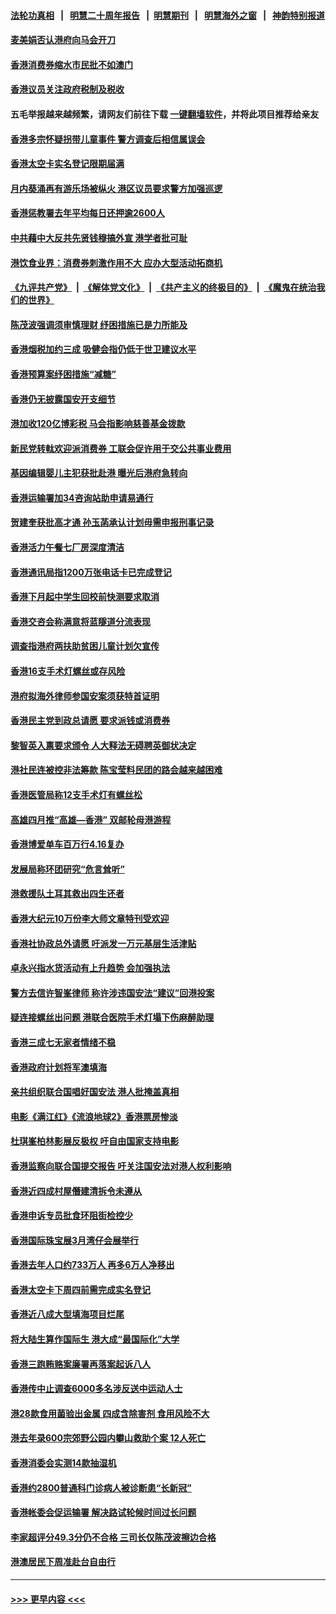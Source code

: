 #### [法轮功真相](https://github.com/gfw-breaker/truth/blob/master/README.md?t=0) &nbsp;&nbsp;|&nbsp;&nbsp; [明慧二十周年报告](https://github.com/gfw-breaker/mh-reports/blob/master/README.md?t=0) &nbsp;&nbsp;|&nbsp;&nbsp;[明慧期刊](https://github.com/gfw-breaker/mh-qikan) &nbsp;&nbsp;|&nbsp;&nbsp; [明慧海外之窗](https://github.com/gfw-breaker/mh-news/blob/master/README.md?t=0) &nbsp;&nbsp;|&nbsp;&nbsp; [神韵特别报道](https://github.com/gfw-breaker/mh-news/blob/master/shenyun.md?t=0)
#### [麦美娟否认港府向马会开刀](../pages/nsc415/n13936893.md?t=02241243) 
#### [香港消费券缩水市民批不如澳门](../pages/nsc415/n13936883.md?t=02241243) 
#### [香港议员关注政府税制及税收](../pages/nsc415/n13936873.md?t=02241243) 
#### 五毛举报越来越频繁，请网友们前往下载 [一键翻墙软件](https://github.com/gfw-breaker/ssr-accounts)，并将此项目推荐给亲友
#### [香港多宗怀疑拐带儿童事件 警方调查后相信属误会](../pages/nsc415/n13936863.md?t=02241243) 
#### [香港太空卡实名登记限期届满](../pages/nsc415/n13936857.md?t=02241243) 
#### [月内葵涌再有游乐场被纵火 港区议员要求警方加强巡逻](../pages/nsc415/n13936855.md?t=02241243) 
#### [香港惩教署去年平均每日还押逾2600人](../pages/nsc415/n13936851.md?t=02241243) 
#### [中共藉中大反共先贤钱穆搞外宣 港学者批可耻](../pages/nsc415/n13936500.md?t=02241243) 
#### [港饮食业界：消费券刺激作用不大 应办大型活动拓商机](../pages/nsc415/n13936041.md?t=02241243) 
#### [《九评共产党》](https://github.com/begood0513/9ping.md/blob/master/README.md) &nbsp;|&nbsp; [《解体党文化》](../../../../jtdwh.md/blob/master/README.md)  &nbsp;|&nbsp; [《共产主义的终极目的》](../../../../gczydzjmd.md/blob/master/README.md) &nbsp;|&nbsp; [《魔鬼在统治我们的世界》](../../../../mgztzwmdsj.md/blob/master/README.md) 
#### [陈茂波强调须审慎理财 纾困措施已是力所能及](../pages/nsc415/n13936033.md?t=02241243) 
#### [香港烟税加约三成 吸健会指仍低于世卫建议水平](../pages/nsc415/n13936020.md?t=02241243) 
#### [香港预算案纾困措施“减糖”](../pages/nsc415/n13936009.md?t=02241243) 
#### [香港仍无披露国安开支细节](../pages/nsc415/n13935983.md?t=02241243) 
#### [港加收120亿博彩税 马会指影响慈善基金拨款](../pages/nsc415/n13935955.md?t=02241243) 
#### [新民党转軚欢迎派消费券 工联会促许用于交公共事业费用](../pages/nsc415/n13935940.md?t=02241243) 
#### [基因编辑婴儿主犯获批赴港 曝光后港府急转向](../pages/nsc415/n13935557.md?t=02241243) 
#### [香港运输署加34咨询站助申请易通行](../pages/nsc415/n13935119.md?t=02241243) 
#### [贺建奎获批高才通 孙玉菡承认计划毋需申报刑事记录](../pages/nsc415/n13935104.md?t=02241243) 
#### [香港活力午餐七厂房深度清洁](../pages/nsc415/n13935092.md?t=02241243) 
#### [香港通讯局指1200万张电话卡已完成登记](../pages/nsc415/n13935081.md?t=02241243) 
#### [香港下月起中学生回校前快测要求取消](../pages/nsc415/n13935074.md?t=02241243) 
#### [香港交咨会称满意将蓝隧道分流表现](../pages/nsc415/n13935066.md?t=02241243) 
#### [调查指港府两扶助贫困儿童计划欠宣传](../pages/nsc415/n13935057.md?t=02241243) 
#### [香港16支手术灯螺丝或存风险](../pages/nsc415/n13935022.md?t=02241243) 
#### [港府拟海外律师参国安案须获特首证明](../pages/nsc415/n13934625.md?t=02241243) 
#### [香港民主党到政总请愿 要求派钱或消费券](../pages/nsc415/n13934467.md?t=02241243) 
#### [黎智英入禀要求颁令 人大释法无碍聘英御状决定](../pages/nsc415/n13934465.md?t=02241243) 
#### [港社民连被控非法筹款 陈宝莹料民团的路会越来越困难](../pages/nsc415/n13934453.md?t=02241243) 
#### [香港医管局称12支手术灯有螺丝松](../pages/nsc415/n13934443.md?t=02241243) 
#### [高雄四月推“高雄—香港” 双邮轮母港游程](../pages/nsc415/n13934431.md?t=02241243) 
#### [香港博爱单车百万行4.16复办](../pages/nsc415/n13934424.md?t=02241243) 
#### [发展局称环团研究“危言耸听”](../pages/nsc415/n13934421.md?t=02241243) 
#### [港救援队土耳其救出四生还者](../pages/nsc415/n13934409.md?t=02241243) 
#### [香港大纪元10万份李大师文章特刊受欢迎](../pages/nsc415/n13934034.md?t=02241243) 
#### [香港社协政总外请愿 吁派发一万元基层生活津贴](../pages/nsc415/n13933722.md?t=02241243) 
#### [卓永兴指水货活动有上升趋势 会加强执法](../pages/nsc415/n13933710.md?t=02241243) 
#### [警方去信许智峯律师 称许涉违国安法“建议”回港投案](../pages/nsc415/n13933703.md?t=02241243) 
#### [疑连接螺丝出问题 港联合医院手术灯塌下伤麻醉助理](../pages/nsc415/n13933694.md?t=02241243) 
#### [香港三成七无家者情绪不稳](../pages/nsc415/n13933682.md?t=02241243) 
#### [香港政府计划将军澳填海](../pages/nsc415/n13933669.md?t=02241243) 
#### [亲共组织联合国唱好国安法 港人批掩盖真相](../pages/nsc415/n13933482.md?t=02241243) 
#### [电影《满江红》《流浪地球2》香港票房惨淡](../pages/nsc415/n13931965.md?t=02241243) 
#### [杜琪峯柏林影展反极权 吁自由国家支持电影](../pages/nsc415/n13931618.md?t=02241243) 
#### [香港监察向联合国提交报告 吁关注国安法对港人权利影响](../pages/nsc415/n13931566.md?t=02241243) 
#### [香港近四成村屋僭建清拆令未遵从](../pages/nsc415/n13931552.md?t=02241243) 
#### [香港申诉专员批食环阻街检控少](../pages/nsc415/n13931537.md?t=02241243) 
#### [香港国际珠宝展3月湾仔会展举行](../pages/nsc415/n13931530.md?t=02241243) 
#### [香港去年人口约733万人 再多6万人净移出](../pages/nsc415/n13931521.md?t=02241243) 
#### [香港太空卡下周四前需完成实名登记](../pages/nsc415/n13931518.md?t=02241243) 
#### [香港近八成大型填海项目烂尾](../pages/nsc415/n13931503.md?t=02241243) 
#### [将大陆生算作国际生 港大成“最国际化”大学](../pages/nsc415/n13931287.md?t=02241243) 
#### [香港三跑贿赂案廉署再落案起诉八人](../pages/nsc415/n13931008.md?t=02241243) 
#### [香港传中止调查6000多名涉反送中运动人士](../pages/nsc415/n13930992.md?t=02241243) 
#### [港28款食用菌验出金属 四成含除害剂 食用风险不大](../pages/nsc415/n13930780.md?t=02241243) 
#### [港去年录600宗郊野公园内攀山救助个案 12人死亡](../pages/nsc415/n13930778.md?t=02241243) 
#### [香港消委会实测14款抽湿机](../pages/nsc415/n13930770.md?t=02241243) 
#### [香港约2800普通科门诊病人被诊断患“长新冠”](../pages/nsc415/n13930768.md?t=02241243) 
#### [香港帐委会促运输署 解决路试轮候时间过长问题](../pages/nsc415/n13930754.md?t=02241243) 
#### [李家超评分49.3分仍不合格 三司长仅陈茂波擦边合格](../pages/nsc415/n13930744.md?t=02241243) 
#### [港澳居民下周准赴台自由行](../pages/nsc415/n13930717.md?t=02241243) 

----
#### [ >>> 更早内容 <<< ](../indexes/nsc415-earlier.md)
